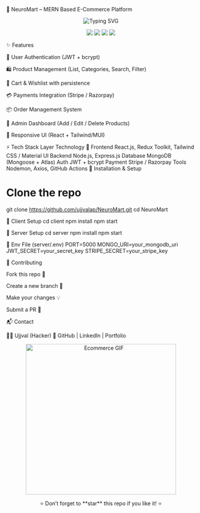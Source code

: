 🛒 NeuroMart – MERN Based E-Commerce Platform
<p align="center"> <img src="https://readme-typing-svg.herokuapp.com?font=Fira+Code&weight=600&size=24&pause=1000&color=0ED9F7&center=true&vCenter=true&random=false&width=500&lines=Welcome+to+NeuroMart!;Modern+MERN+E-Commerce+Solution;Secure+%7C+Fast+%7C+Responsive+%F0%9F%9A%80" alt="Typing SVG" /> </p> <p align="center"> <img src="https://img.shields.io/github/stars/ujjvalap/NeuroMart?style=for-the-badge&logo=github" /> <img src="https://img.shields.io/github/forks/ujjvalap/NeuroMart?style=for-the-badge&color=yellow" /> <img src="https://img.shields.io/github/issues/ujjvalap/NeuroMart?style=for-the-badge&color=brightgreen" /> <img src="https://img.shields.io/github/license/ujjvalap/NeuroMart?style=for-the-badge&color=red" /> </p>
✨ Features

🔐 User Authentication (JWT + bcrypt)

🛍️ Product Management (List, Categories, Search, Filter)

🛒 Cart & Wishlist with persistence

💳 Payments Integration (Stripe / Razorpay)

📦 Order Management System

👑 Admin Dashboard (Add / Edit / Delete Products)

📱 Responsive UI (React + Tailwind/MUI)

⚡ Tech Stack
Layer	Technology 🚀
Frontend	React.js, Redux Toolkit, Tailwind CSS / Material UI
Backend	Node.js, Express.js
Database	MongoDB (Mongoose + Atlas)
Auth	JWT + bcrypt
Payment	Stripe / Razorpay
Tools	Nodemon, Axios, GitHub Actions
🚀 Installation & Setup
# Clone the repo
git clone https://github.com/ujjvalap/NeuroMart.git
cd NeuroMart

🔹 Client Setup
cd client
npm install
npm start

🔹 Server Setup
cd server
npm install
npm start

🔹 Env File (server/.env)
PORT=5000
MONGO_URI=your_mongodb_uri
JWT_SECRET=your_secret_key
STRIPE_SECRET=your_stripe_key



🤝 Contributing

Fork this repo 🍴

Create a new branch 🌱

Make your changes 💡

Submit a PR 🎉

📬 Contact

👨‍💻 Ujjval (Hacker)
🔗 GitHub
 | LinkedIn
 | Portfolio

<p align="center"> <img src="https://github.com/ujjvalap/NeuroMart/assets/0000000/ecommerce.gif" width="400px" alt="Ecommerce GIF"/> </p> <p align="center"> ⭐ Don’t forget to **star** this repo if you like it! ⭐ </p>
